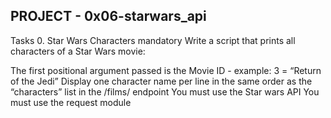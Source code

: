 PROJECT - 0x06-starwars_api
---------------------------

Tasks
0. Star Wars Characters
mandatory
Write a script that prints all characters of a Star Wars movie:

The first positional argument passed is the Movie ID - example: 3 = “Return of the Jedi”
Display one character name per line in the same order as the “characters” list in the /films/ endpoint
You must use the Star wars API
You must use the request module
